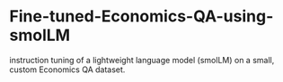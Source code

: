 # Fine-tuned-Economics-QA-using-smolLM
instruction tuning of a lightweight language model (smolLM) on a small, custom Economics QA dataset.
